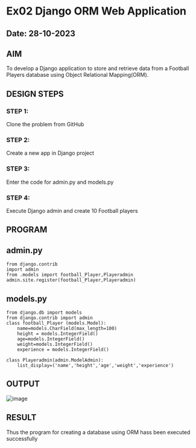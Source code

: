 # Ex02 Django ORM Web Application
## Date: 28-10-2023

## AIM
To develop a Django application to store and retrieve data from a Football Players database using Object Relational Mapping(ORM).




## DESIGN STEPS

### STEP 1:
Clone the problem from GitHub

### STEP 2:
Create a new app in Django project

### STEP 3:
Enter the code for admin.py and models.py

### STEP 4:
Execute Django admin and create 10 Football players

## PROGRAM
## admin.py
```
from django.contrib
import admin
from .models import football_Player,Playeradmin
admin.site.register(football_Player,Playeradmin)
```
## models.py
```
from django.db import models
from django.contrib import admin
class football_Player (models.Model):
    name=models.CharField(max_length=100)
    height = models.IntegerField()
    age=models.IntegerField()
    weight=models.IntegerField()
    experience = models.IntegerField()

class Playeradmin(admin.ModelAdmin):
    list_display=('name','height','age','weight','experience')
```
## OUTPUT

![image](https://github.com/Rakesh2k23/ORM/assets/141472158/b5aa689f-9d37-4ac1-95d8-f6ec38fe3c16)



## RESULT
Thus the program for creating a database using ORM hass been executed successfully
